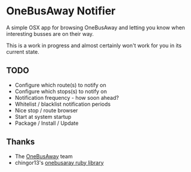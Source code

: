OneBusAway Notifier
===================

A simple OSX app for browsing OneBusAway and letting you know when
interesting busses are on their way.

This is a work in progress and almost certainly won't work for you in
its current state.

TODO
----

* Configure which route(s) to notify on
* Configure which stops(s) to notify on
* Notification frequency - how soon ahead?
* Whitelist / blacklist notification periods
* Nice stop / route browser
* Start at system startup
* Package / Install / Update

Thanks
------

* The [OneBusAway](http://onebusaway.org) team
* chingor13's [onebusaray ruby library](http://github.com/chingor13/onebusaway)

